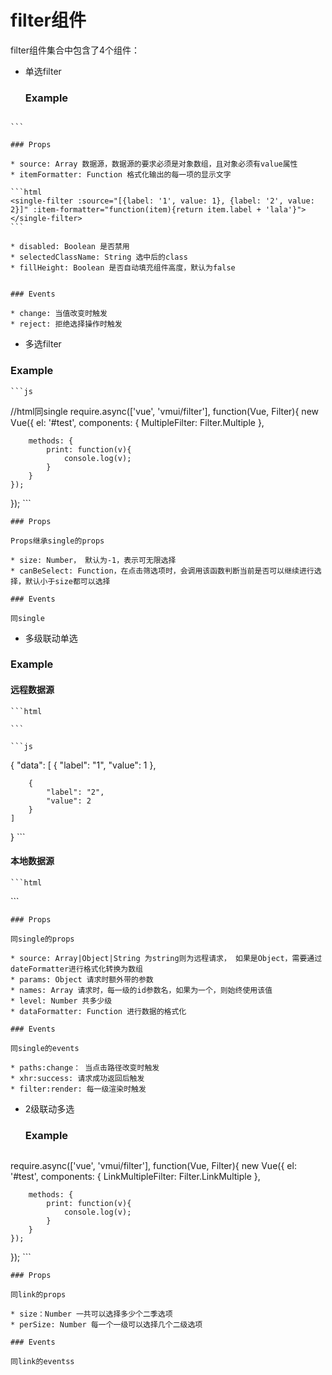filter组件
======================

filter组件集合中包含了4个组件：

* 单选filter

    ### Example

    ```html
<div id="test">
    <single-filter :source="[{label: '1', value: 1}, {label: '2', value: 2}]" @change="print"></single-filter>
</div>

<script>
require.async(['vue', 'vmui/filter'], function(Vue, Filter){
    new Vue({
        el: '#test',
        components: {
            SingleFilter: Filter.Single
        },

        methods: {
            print: function(v){
                console.log(v);
            }
        }
    });
});
</script>
    ```

    ### Props

    * source: Array 数据源，数据源的要求必须是对象数组，且对象必须有value属性
    * itemFormatter: Function 格式化输出的每一项的显示文字

    ```html
    <single-filter :source="[{label: '1', value: 1}, {label: '2', value: 2}]" :item-formatter="function(item){return item.label + 'lala'}"></single-filter>
    ```

    * disabled: Boolean 是否禁用
    * selectedClassName: String 选中后的class
    * fillHeight: Boolean 是否自动填充组件高度，默认为false


    ### Events

    * change: 当值改变时触发
    * reject: 拒绝选择操作时触发

* 多选filter

### Example

    ```js
//html同single
require.async(['vue', 'vmui/filter'], function(Vue, Filter){
    new Vue({
        el: '#test',
        components: {
            MultipleFilter: Filter.Multiple
        },

        methods: {
            print: function(v){
                console.log(v);
            }
        }
    });
});
    ```

    ### Props

    Props继承single的props

    * size: Number， 默认为-1，表示可无限选择
    * canBeSelect: Function，在点击筛选项时，会调用该函数判断当前是否可以继续进行选择，默认小于size都可以选择

    ### Events

    同single

* 多级联动单选

### Example

#### 远程数据源

    ```html
<div id="test">
    <!--
    level指定3级， names指定远程请求时，每一级的id参数名
    -->
    <link-filter source="/ajax/filter.json" @change="print" :data-formatter="function(data){return data.data}" :level="3" :names="['province', 'city']"></link-filter>
</div>

<script>
require.async(['vue', 'vmui/filter'], function(Vue, Filter){
    new Vue({
        el: '#test',
        components: {
            LinkFilter: Filter.Link
        },

        methods: {
            print: function(v){
                console.log(v);
            }
        }
    });
});
</script>
    ```

    ```js
{
    "data": [
        {
            "label": "1",
            "value": 1
        },

        {
            "label": "2",
            "value": 2
        }
    ]
}
    ```

#### 本地数据源

    ```html
<div id="test">
    <!--本地数据源多级必须存在children属性-->
    <link-filter :source="[
        {
            label: '1', value: 1, children: [
                {
                    label: '3',
                    value: 3
                }
            ]
        }, 
        {
            label: '2', value: 2, children: [
                {
                    label: '4',
                    value: 4
                }
            ]
        }
    ]" @change="print" :level="2"></link-filter>
</div>
    ```

    ### Props

    同single的props

    * source: Array|Object|String 为string则为远程请求， 如果是Object，需要通过dateFormatter进行格式化转换为数组
    * params: Object 请求时额外带的参数
    * names: Array 请求时，每一级的id参数名，如果为一个，则始终使用该值
    * level: Number 共多少级
    * dataFormatter: Function 进行数据的格式化

    ### Events

    同single的events

    * paths:change： 当点击路径改变时触发
    * xhr:success: 请求成功返回后触发
    * filter:render: 每一级渲染时触发

* 2级联动多选

    ### Example

    ```js
require.async(['vue', 'vmui/filter'], function(Vue, Filter){
    new Vue({
        el: '#test',
        components: {
            LinkMultipleFilter: Filter.LinkMultiple
        },

        methods: {
            print: function(v){
                console.log(v);
            }
        }
    });
});
    ```

    ### Props

    同link的props

    * size：Number 一共可以选择多少个二季选项
    * perSize: Number 每一个一级可以选择几个二级选项

    ### Events

    同link的eventss